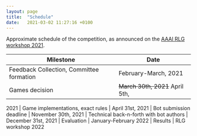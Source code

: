 ```yaml
---
layout: page
title:  "Schedule"
date:   2021-03-02 11:27:16 +0100
---
```


Approximate schedule of the competition, as announced on the [AAAI RLG workshop 2021](http://aaai-rlg.mlanctot.info/).

| Milestone                                | Date
| ---------------------------------------- | ------------------------
| Feedback Collection, Committee formation | February-March, 2021
| Games decision                           | ~~March 30th, 2021~~ April 5th,
2021
| Game implementations, exact rules        | April 31st, 2021
| Bot submission deadline                  | November 30th, 2021
| Technical back-n-forth with bot authors  | December 31st, 2021
| Evaluation                               | January-February 2022
| Results                                  | RLG workshop 2022

